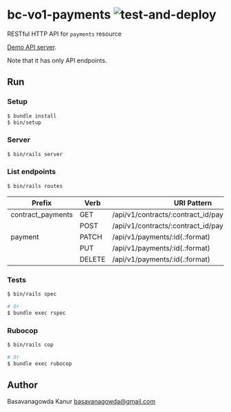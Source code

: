 # bc-vo1-payments ![test-and-deploy](https://github.com/gowda/bc-vo1-payments/workflows/test-and-deploy/badge.svg)

RESTful HTTP API for `payments` resource

[Demo API server](https://bc-vo1-payments.herokuapp.com/). 

Note that it has only API endpoints.

## Run
### Setup
```bash
$ bundle install
$ bin/setup
```

### Server
```bash
$ bin/rails server
```

### List endpoints
```bash
$ bin/rails routes
```
|Prefix|Verb|URI Pattern|Controller#Action|
|---|---|---|---|
|contract_payments|GET|/api/v1/contracts/:contract_id/payments(.:format)|payments#index|
||POST|/api/v1/contracts/:contract_id/payments(.:format)|payments#create|
|payment|PATCH|/api/v1/payments/:id(.:format)|payments#update|
||PUT|/api/v1/payments/:id(.:format)|payments#update
||DELETE|/api/v1/payments/:id(.:format)|payments#destroy|

### Tests
```bash
$ bin/rails spec

# Or
$ bundle exec rspec
```

### Rubocop
```bash
$ bin/rails cop

# Or
$ bundle exec rubocop
```

## Author
Basavanagowda Kanur <basavanagowda@gmail.com>
